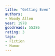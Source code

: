 ```yaml
---
title: "Getting Even"
authors:
- Woody Allen
year: 1978
goodreads: 55386
rating: 3
tags:
- Fiction
- Humor
---
```

